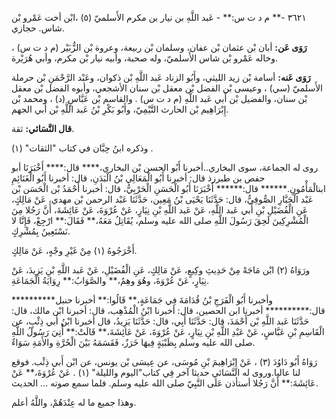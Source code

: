 ٣٦٢١ -** م د ت س:** - عَبد اللَّهِ بن نيار بن مكرم الأَسلميّ (٥) ،ابْن أخت عَمْرو بْن شاس. حجازي.

**رَوَى عَن:** أبان بْن عثمان بْن عفان، وسلمان بْن ربيعة، وعروة بْن الزُّبَيْر (م د ت س) ، وخاله عَمْرو بْن شاس الأَسلميّ، وله صحبة، وأبيه نيار بْن مكرم، وأبي هُرَيْرة.

**رَوَى عَنه:** أسامة بْن زيد الليثي، وأَبُو الزناد عَبد اللَّهِ بْن ذكوان، وعَبْد الرَّحْمَنِ بْن حرملة الأَسلميّ (سي) ، وعيسى بْن الفضل بْن معقل بْن سنان الأشجعي، وأبوه الفضل بْن معقل بْن سنان، والفضيل بْن أَبي عَبد اللَّهِ (م د ت س) . والقاسم بْن عَبَّاسٍ (د) ، ومحمد بْن إِبْرَاهِيم بْن الحارث التَّيْمِيّ، وأَبُو بَكْرِ بْنُ عَبد اللَّهِ بْن أَبي الجهم.

**قال النَّسَائي:** ثقة.

وذكره ابنُ حِبَّان في كتاب "الثقات" (١) .

روى له الجماعة، سوى البخاري..أخبرنا أَبُو الحسن بْن البخاري،**** قال:**** أَخْبَرَنَا أبو حفص بن طبرزذ قال: أخبرنا أَبُو الْمَعَالِي بْنُ الْبَدَنِ، قال: أخبرنا أَبُو الْغَنَائِمِ ابنالْمَأْمُونِ.****** قال:****** أَخْبَرَنَا أَبُو الْحَسَنِ الْحَرْبِيُّ، قال: أخبرنا أَحْمَدُ بْن الْحَسَن بْن عَبْد الْجَبَّارِ الصُّوفِيُّ، قال: حَدَّثَنَا يَحْيَى بْنُ مَعِين، حَدَّثَنَا عَبْد الرحمن بْن مهدي، عَنْ مَالِكٍ، عَنِ الْفُضَيْلِ بْنِ أَبي عَبد اللَّهِ، عَنْ عَبد اللَّهِ بْنِ نِيَارٍ، عَنْ عُرْوَةَ، عَنْ عَائِشَةَ، أَنَّ رَجُلا مِنَ الْمُشْرِكِينَ لَحِقَ رَسُولَ اللَّهِ صلى الله عليه وسلم، يُقَاتِلُ مَعَهُ،** فَقَالَ:** ارْجِعْ، فَإِنَّا لا نَسْتَعِينُ بِمُشْرِكٍ.

أَخْرَجُوهُ (١) مِنْ غَيْرِ وجْهٍ، عَنْ مَالِكٍ.

ورَوَاهُ (٢) ابْن مَاجَهْ مِنْ حَدِيثِ وكِيعٍ، عَنْ مَالِكٍ، عَنِ الْفُضَيْلِ، عَنْ عَبد اللَّهِ بْنِ يَزِيدَ، عَنْ نِيَارٍ، عَنْ عُرْوَةَ، وهُوَ وهِمٌ،** والصَّوَابُ:** رِوَايَةُ الْجَمَاعَةِ.

وأخبرنا أَبُو الْفَرَجِ بْنُ قُدَامَةَ فِي جَمَاعَةٍ،** قَالُوا:** أخبرنا حنبل********** قال:********** أخبرنا ابن الحصين، قال: أخبرنا ابْنُ الْمُذْهِب، قال: أخبرنا ابْن مالك، قال: حَدَّثَنَا عَبد اللَّهِ بْن أَحْمَدَ، قال: حَدَّثَنَا أَبِي، قال: حَدَّثَنَا يَزِيدُ، قال أخبرنا ابْنُ أَبي ذِئْبٍ، عن الْقَاسِمِ بْنِ عَبَّاسٍ، عَنْ عَبْدِ اللَّهِ بْنِ نِيَارٍ، عَنْ عُرْوَةَ، عَنْ عَائِشَةَ،** قَالَتْ:** أُتِيَ رَسُولُ اللَّهِ صلى الله عليه وسلم بِظَبْيَةٍ فِيهَا خَرَزٌ، فَقَسَمَهُ بَيْنَ الْحُرَّةِ والأَمَةِ سَوَاءٌ.

رَوَاهُ أَبُو دَاوُدَ (٣) ، عَنْ إِبْرَاهِيمَ بْنِ مُوسَى، عن عِيسَى بْن يونس، عن ابْن أَبي ذِئْب. فوقع لنا عاليا.وروى له النَّسَائي حديثا آخر فِي كتاب"اليوم والليلة" (١) . عَنْ عُرْوَةَ،** عَنْ عَائِشَةَ:** أَنَّ رَجُلا أستأذن عَلَى النَّبِيّ صلى الله عليه وسلم. فلما سمع صوته ... الحديث.

وهذا جميع ما له عِنْدَهُمْ، واللَّهُ أعلم.